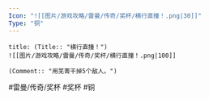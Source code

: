 ```yaml
---
Icon: "![[图片/游戏攻略/雷曼/传奇/奖杯/横行直撞！.png|30]]"
Type: "铜"
---
```

```ad-common-bronze-trophy
title: (Title:: "横行直撞！")
![[图片/游戏攻略/雷曼/传奇/奖杯/横行直撞！.png|100]]

(Comment:: "用芜菁干掉5个敌人。")
```

#雷曼/传奇/奖杯 #奖杯 #铜
